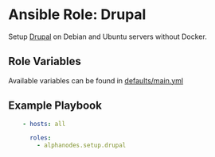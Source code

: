 # Ansible Role: Drupal

Setup [Drupal](https://www.drupal.org/) on Debian and Ubuntu servers without Docker.

## Role Variables

Available variables can be found in [defaults/main.yml](defaults/main.yml)

## Example Playbook

```yaml
    - hosts: all

      roles:
        - alphanodes.setup.drupal
```
